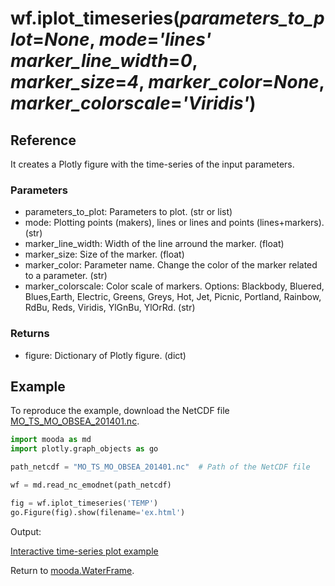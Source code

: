 # wf.iplot_timeseries(*parameters_to_plot*=*None*, *mode*=*'lines'* *marker_line_width*=*0*, *marker_size*=*4*, *marker_color*=*None*, *marker_colorscale*=*'Viridis'*)

## Reference

It creates a Plotly figure with the time-series of the input parameters.

### Parameters

* parameters_to_plot: Parameters to plot. (str or list)
* mode: Plotting points (makers), lines or lines and points (lines+markers). (str)
* marker_line_width: Width of the line arround the marker. (float)
* marker_size: Size of the marker. (float)
* marker_color: Parameter name. Change the color of the marker related to a parameter. (str)
* marker_colorscale: Color scale of markers. Options: Blackbody, Bluered, Blues,Earth, Electric, Greens, Greys, Hot, Jet, Picnic, Portland, Rainbow, RdBu, Reds, Viridis, YlGnBu, YlOrRd. (str)

### Returns

* figure: Dictionary of Plotly figure. (dict)

## Example

To reproduce the example, download the NetCDF file [MO_TS_MO_OBSEA_201401.nc](http://data.emso.eu/files/emso/obsea/mo/ts/2014/MO_TS_MO_OBSEA_201401.nc).

```python
import mooda as md
import plotly.graph_objects as go

path_netcdf = "MO_TS_MO_OBSEA_201401.nc"  # Path of the NetCDF file

wf = md.read_nc_emodnet(path_netcdf)

fig = wf.iplot_timeseries('TEMP')
go.Figure(fig).show(filename='ex.html')
```

Output:

[Interactive time-series plot example](../html_waterframe/iplot-timeseries-example.html)

Return to [mooda.WaterFrame](../waterframe.md).
